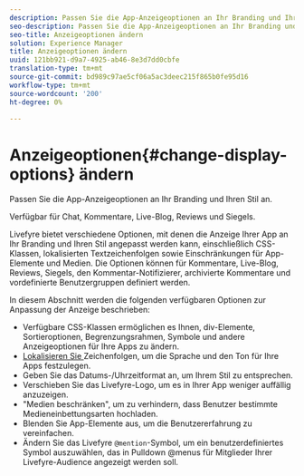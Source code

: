 ```yaml
---
description: Passen Sie die App-Anzeigeoptionen an Ihr Branding und Ihren Stil an.
seo-description: Passen Sie die App-Anzeigeoptionen an Ihr Branding und Ihren Stil an.
seo-title: Anzeigeoptionen ändern
solution: Experience Manager
title: Anzeigeoptionen ändern
uuid: 121bb921-d9a7-4925-ab46-8e3d7dd0cbfe
translation-type: tm+mt
source-git-commit: bd989c97ae5cf06a5ac3deec215f865b0fe95d16
workflow-type: tm+mt
source-wordcount: '200'
ht-degree: 0%

---
```



# Anzeigeoptionen{#change-display-options} ändern

Passen Sie die App-Anzeigeoptionen an Ihr Branding und Ihren Stil an.

Verfügbar für Chat, Kommentare, Live-Blog, Reviews und Siegels.

Livefyre bietet verschiedene Optionen, mit denen die Anzeige Ihrer App an Ihr Branding und Ihren Stil angepasst werden kann, einschließlich CSS-Klassen, lokalisierten Textzeichenfolgen sowie Einschränkungen für App-Elemente und Medien. Die Optionen können für Kommentare, Live-Blog, Reviews, Siegels, den Kommentar-Notifizierer, archivierte Kommentare und vordefinierte Benutzergruppen definiert werden.

In diesem Abschnitt werden die folgenden verfügbaren Optionen zur Anpassung der Anzeige beschrieben:

* Verfügbare CSS-Klassen ermöglichen es Ihnen, div-Elemente, Sortieroptionen, Begrenzungsrahmen, Symbole und andere Anzeigeoptionen für Ihre Apps zu ändern.
* [Lokalisieren Sie ](/help/using/c-settings-other/c-translation-sets/c-localize-strings.md) Zeichenfolgen, um die Sprache und den Ton für Ihre Apps festzulegen.
* Geben Sie das Datums-/Uhrzeitformat an, um Ihrem Stil zu entsprechen.
* Verschieben Sie das Livefyre-Logo, um es in Ihrer App weniger auffällig anzuzeigen.
* &quot;Medien beschränken&quot;, um zu verhindern, dass Benutzer bestimmte Medieneinbettungsarten hochladen.
* Blenden Sie App-Elemente aus, um die Benutzererfahrung zu vereinfachen.
* Ändern Sie das Livefyre `@mention`-Symbol, um ein benutzerdefiniertes Symbol auszuwählen, das in Pulldown @menus für Mitglieder Ihrer Livefyre-Audience angezeigt werden soll.

